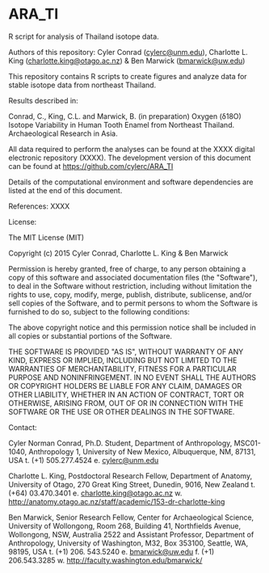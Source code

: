 # ARA_TI
R script for analysis of Thailand isotope data.

Authors of this repository: Cyler Conrad (cylerc@unm.edu), Charlotte L. King (charlotte.king@otago.ac.nz) & Ben Marwick (bmarwick@uw.edu)

This repository contains R scripts to create figures and analyze data for stable isotope data from northeast Thailand.

Results described in:

Conrad, C., King, C.L. and Marwick, B. (in preparation) Oxygen (δ18O) Isotope Variability in Human Tooth Enamel from Northeast Thailand. Archaeological Research in Asia. 

All data required to perform the analyses can be found at the XXXX digital electronic repository (XXXX). The development version of this document can be found at https://github.com/cylerc/ARA_TI

Details of the computational environment and software dependencies are listed at the end of this document. 

References: 
XXXX

License:

The MIT License (MIT)

Copyright (c) 2015 Cyler Conrad, Charlotte L. King & Ben Marwick

Permission is hereby granted, free of charge, to any person obtaining a copy of this software and associated documentation files (the "Software"), to deal in the Software without restriction, including without limitation the rights to use, copy, modify, merge, publish, distribute, sublicense, and/or sell copies of the Software, and to permit persons to whom the Software is furnished to do so, subject to the following conditions:

The above copyright notice and this permission notice shall be included in all copies or substantial portions of the Software.

THE SOFTWARE IS PROVIDED "AS IS", WITHOUT WARRANTY OF ANY KIND, EXPRESS OR IMPLIED, INCLUDING BUT NOT LIMITED TO THE WARRANTIES OF MERCHANTABILITY, FITNESS FOR A PARTICULAR PURPOSE AND NONINFRINGEMENT. IN NO EVENT SHALL THE AUTHORS OR COPYRIGHT HOLDERS BE LIABLE FOR ANY CLAIM, DAMAGES OR OTHER LIABILITY, WHETHER IN AN ACTION OF CONTRACT, TORT OR OTHERWISE, ARISING FROM, OUT OF OR IN CONNECTION WITH THE SOFTWARE OR THE USE OR OTHER DEALINGS IN THE SOFTWARE.

Contact:

Cyler Norman Conrad, Ph.D. Student, Department of Anthropology, MSC01-1040, Anthropology 1, University of New Mexico, Albuquerque, NM, 87131, USA t. (+1) 505.277.4524 e. cylerc@unm.edu

Charlotte L. King, Postdoctoral Research Fellow, Department of Anatomy, University of Otago, 270 Great King Street, Dunedin, 9016, New Zealand t. (+64) 03.470.3401 e. charlotte.king@otago.ac.nz w. http://anatomy.otago.ac.nz/staff/academic/153-dr-charlotte-king

Ben Marwick, Senior Research Fellow, Center for Archaeological Science, University of Wollongong, Room 268, Building 41, Northfields Avenue, Wollongong, NSW, Australia 2522 and Assistant Professor, Department of Anthropology, University of Washington, M32, Box 353100, Seattle, WA, 98195, USA t. (+1) 206. 543.5240 e. bmarwick@uw.edu f. (+1) 206.543.3285 w. http://faculty.washington.edu/bmarwick/
